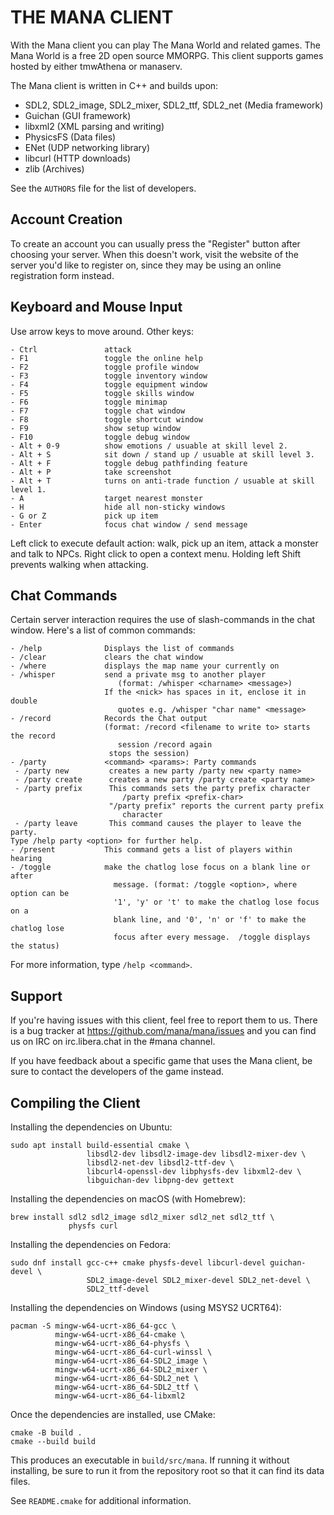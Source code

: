 THE MANA CLIENT
===============

With the Mana client you can play The Mana World and related games. The Mana
World is a free 2D open source MMORPG. This client supports games hosted by
either tmwAthena or manaserv.

The Mana client is written in C++ and builds upon:

- SDL2, SDL2\_image, SDL2\_mixer, SDL2\_ttf, SDL2\_net (Media framework)
- Guichan (GUI framework)
- libxml2 (XML parsing and writing)
- PhysicsFS (Data files)
- ENet (UDP networking library)
- libcurl (HTTP downloads)
- zlib (Archives)

See the `AUTHORS` file for the list of developers.


Account Creation
----------------

To create an account you can usually press the "Register" button after choosing
your server. When this doesn't work, visit the website of the server you'd like
to register on, since they may be using an online registration form instead.

Keyboard and Mouse Input
------------------------

Use arrow keys to move around. Other keys:

```
- Ctrl               attack
- F1                 toggle the online help
- F2                 toggle profile window
- F3                 toggle inventory window
- F4                 toggle equipment window
- F5                 toggle skills window
- F6                 toggle minimap
- F7                 toggle chat window
- F8                 toggle shortcut window
- F9                 show setup window
- F10                toggle debug window
- Alt + 0-9          show emotions / usuable at skill level 2.
- Alt + S            sit down / stand up / usuable at skill level 3.
- Alt + F            toggle debug pathfinding feature
- Alt + P            take screenshot
- Alt + T            turns on anti-trade function / usuable at skill level 1.
- A                  target nearest monster
- H                  hide all non-sticky windows
- G or Z             pick up item
- Enter              focus chat window / send message
```

Left click to execute default action: walk, pick up an item, attack a monster
and talk to NPCs. Right click to open a context menu. Holding left Shift
prevents walking when attacking.


Chat Commands
-------------

Certain server interaction requires the use of slash-commands in the chat
window. Here's a list of common commands:

```
- /help              Displays the list of commands
- /clear             clears the chat window
- /where             displays the map name your currently on
- /whisper           send a private msg to another player
                        (format: /whisper <charname> <message>)
                     If the <nick> has spaces in it, enclose it in double
                        quotes e.g. /whisper "char name" <message>
- /record            Records the Chat output
                     (format: /record <filename to write to> starts the record
                        session /record again
                      stops the session)
- /party             <command> <params>: Party commands
 - /party new         creates a new party /party new <party name>
 - /party create      creates a new party /party create <party name>
 - /party prefix      This commands sets the party prefix character
                         /party prefix <prefix-char>
                      "/party prefix" reports the current party prefix
                         character
 - /party leave       This command causes the player to leave the party.
Type /help party <option> for further help.
- /present           This command gets a list of players within hearing
- /toggle            make the chatlog lose focus on a blank line or after
                       message. (format: /toggle <option>, where option can be
                       '1', 'y' or 't' to make the chatlog lose focus on a
                       blank line, and '0', 'n' or 'f' to make the chatlog lose
                       focus after every message.  /toggle displays the status)
```

For more information, type `/help <command>`.


Support
-------

If you're having issues with this client, feel free to report them to us.
There is a bug tracker at https://github.com/mana/mana/issues and you can find
us on IRC on irc.libera.chat in the #mana channel.

If you have feedback about a specific game that uses the Mana client, be sure
to contact the developers of the game instead.

Compiling the Client
--------------------

Installing the dependencies on Ubuntu:

    sudo apt install build-essential cmake \
                     libsdl2-dev libsdl2-image-dev libsdl2-mixer-dev \
                     libsdl2-net-dev libsdl2-ttf-dev \
                     libcurl4-openssl-dev libphysfs-dev libxml2-dev \
                     libguichan-dev libpng-dev gettext

Installing the dependencies on macOS (with Homebrew):

    brew install sdl2 sdl2_image sdl2_mixer sdl2_net sdl2_ttf \
                 physfs curl

Installing the dependencies on Fedora:

    sudo dnf install gcc-c++ cmake physfs-devel libcurl-devel guichan-devel \
                     SDL2_image-devel SDL2_mixer-devel SDL2_net-devel \
                     SDL2_ttf-devel

Installing the dependencies on Windows (using MSYS2 UCRT64):

    pacman -S mingw-w64-ucrt-x86_64-gcc \
              mingw-w64-ucrt-x86_64-cmake \
              mingw-w64-ucrt-x86_64-physfs \
              mingw-w64-ucrt-x86_64-curl-winssl \
              mingw-w64-ucrt-x86_64-SDL2_image \
              mingw-w64-ucrt-x86_64-SDL2_mixer \
              mingw-w64-ucrt-x86_64-SDL2_net \
              mingw-w64-ucrt-x86_64-SDL2_ttf \
              mingw-w64-ucrt-x86_64-libxml2

Once the dependencies are installed, use CMake:

    cmake -B build .
    cmake --build build

This produces an executable in `build/src/mana`. If running it without
installing, be sure to run it from the repository root so that it can find its
data files.

See `README.cmake` for additional information.
